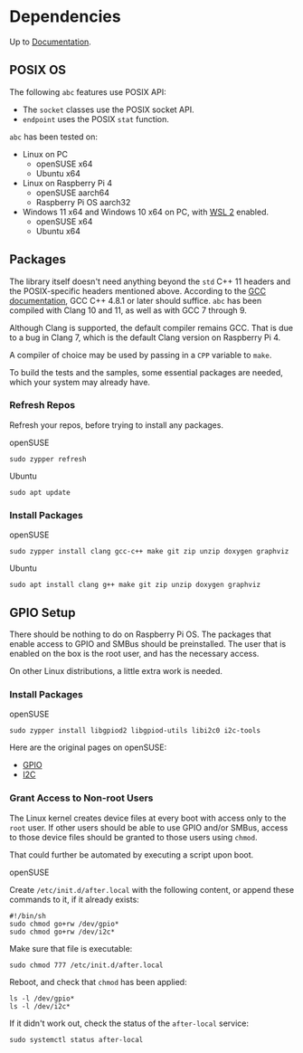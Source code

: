# Dependencies

Up to [Documentation](../README.md).

## POSIX OS
The following `abc` features use POSIX API:
- The `socket` classes use the POSIX socket API.
- `endpoint` uses the POSIX `stat` function.

`abc` has been tested on:
- Linux on PC
  - openSUSE x64
  - Ubuntu x64
- Linux on Raspberry Pi 4
  - openSUSE aarch64
  - Raspberry Pi OS aarch32
- Windows 11 x64 and Windows 10 x64 on PC, with [WSL 2](https://docs.microsoft.com/en-us/windows/wsl/install-win10) enabled.
  - openSUSE x64
  - Ubuntu x64

## Packages
The library itself doesn't need anything beyond the `std` C++ 11 headers and the POSIX-specific headers mentioned above.
According to the [GCC documentation](https://gcc.gnu.org/projects/cxx-status.html#cxx11), GCC C++ 4.8.1 or later should suffice.
`abc` has been compiled with Clang 10 and 11, as well as with GCC 7 through 9.

Although Clang is supported, the default compiler remains GCC.
That is due to a bug in Clang 7, which is the default Clang version on Raspberry Pi 4.

A compiler of choice may be used by passing in a `CPP` variable to `make`.

To build the tests and the samples, some essential packages are needed, which your system may already have.

### Refresh Repos
Refresh your repos, before trying to install any packages.

openSUSE
```
sudo zypper refresh
```

Ubuntu
```
sudo apt update
```

### Install Packages
openSUSE
```
sudo zypper install clang gcc-c++ make git zip unzip doxygen graphviz
```

Ubuntu
```
sudo apt install clang g++ make git zip unzip doxygen graphviz
```

## GPIO Setup
There should be nothing to do on Raspberry Pi OS.
The packages that enable access to GPIO and SMBus should be preinstalled.
The user that is enabled on the box is the root user, and has the necessary access.

On other Linux distributions, a little extra work is needed.

### Install Packages
openSUSE
```
sudo zypper install libgpiod2 libgpiod-utils libi2c0 i2c-tools
```

Here are the original pages on openSUSE:
- [GPIO](https://en.opensuse.org/openSUSE:GPIO)
- [I2C](https://en.opensuse.org/openSUSE:I2C)
 
### Grant Access to Non-root Users
The Linux kernel creates device files at every boot with access only to the `root` user.
If other users should be able to use GPIO and/or SMBus, access to those device files should be granted to those users using `chmod`.

That could further be automated by executing a script upon boot.

openSUSE

Create `/etc/init.d/after.local` with the following content, or append these commands to it, if it already exists: 
```
#!/bin/sh
sudo chmod go+rw /dev/gpio*
sudo chmod go+rw /dev/i2c*

```
Make sure that file is executable:
```
sudo chmod 777 /etc/init.d/after.local
```

Reboot, and check that `chmod` has been applied:
```
ls -l /dev/gpio*
ls -l /dev/i2c*
```

If it didn't work out, check the status of the `after-local` service:
```
sudo systemctl status after-local
```
